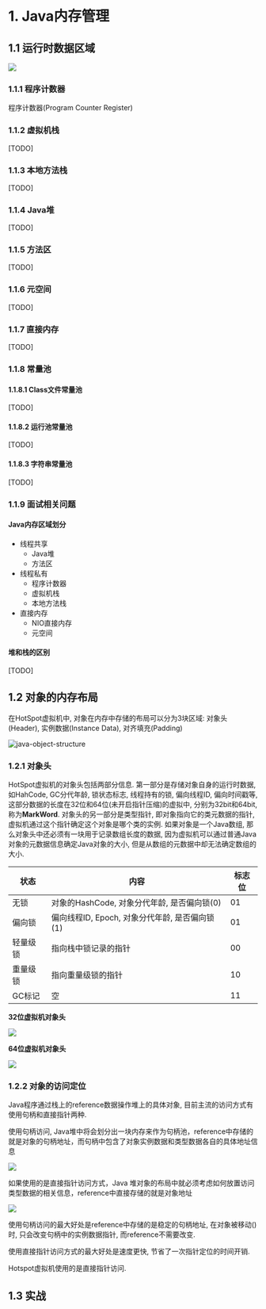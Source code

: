 # 1. Java内存管理

## 1.1 运行时数据区域

![](../../images/memory-area.jpg)

### 1.1.1 程序计数器

程序计数器(Program Counter Register)

### 1.1.2 虚拟机栈

[TODO]

### 1.1.3 本地方法栈

[TODO]

### 1.1.4  Java堆

[TODO]

### 1.1.5 方法区

[TODO]

### 1.1.6 元空间

[TODO]

### 1.1.7 直接内存

[TODO]

### 1.1.8 常量池

#### 1.1.8.1 Class文件常量池

[TODO]

#### 1.1.8.2 运行池常量池

[TODO]

#### 1.1.8.3 字符串常量池

[TODO]

### 1.1.9 面试相关问题

#### Java内存区域划分

* 线程共享
  * Java堆
  * 方法区
* 线程私有
  * 程序计数器
  * 虚拟机栈
  * 本地方法栈
* 直接内存
  * NIO直接内存
  * 元空间

#### 堆和栈的区别

[TODO]

## 1.2 对象的内存布局

在HotSpot虚拟机中, 对象在内存中存储的布局可以分为3块区域: 对象头(Header), 实例数据(Instance Data), 对齐填充(Padding)

![java-object-structure](../../images/java-object-structure.jpg)

### 1.2.1 对象头

HotSpot虚拟机的对象头包括两部分信息. 第一部分是存储对象自身的运行时数据, 如HahCode, GC分代年龄, 锁状态标志, 线程持有的锁, 偏向线程ID, 偏向时间戳等, 这部分数据的长度在32位和64位(未开启指针压缩)的虚拟中, 分别为32bit和64bit, 称为**MarkWord**. 对象头的另一部分是类型指针, 即对象指向它的类元数据的指针, 虚拟机通过这个指针确定这个对象是哪个类的实例. 如果对象是一个Java数组, 那么对象头中还必须有一块用于记录数组长度的数据, 因为虚拟机可以通过普通Java对象的元数据信息确定Java对象的大小, 但是从数组的元数据中却无法确定数组的大小.



| 状态     | 内容                                           | 标志位 |
| -------- | ---------------------------------------------- | ------ |
| 无锁     | 对象的HashCode, 对象分代年龄, 是否偏向锁(0)    | 01     |
| 偏向锁   | 偏向线程ID, Epoch, 对象分代年龄, 是否偏向锁(1) | 01     |
| 轻量级锁 | 指向栈中锁记录的指针                           | 00     |
| 重量级锁 | 指向重量级锁的指针                             | 10     |
| GC标记   | 空                                             | 11     |

**32位虚拟机对象头**

![](../../images/java-object-header32.jpg)

**64位虚拟机对象头**

![](../../images/java-object-header64.jpg)

### 1.2.2 对象的访问定位

Java程序通过栈上的reference数据操作堆上的具体对象, 目前主流的访问方式有使用句柄和直接指针两种.

使用句柄访问, Java堆中将会划分出一块内存来作为句柄池，reference中存储的就是对象的句柄地址，而句柄中包含了对象实例数据和类型数据各自的具体地址信息

![](../../images/java-object-reference-handle.jpg)

如果使用的是直接指针访问方式，Java 堆对象的布局中就必须考虑如何放置访问类型数据的相关信息，reference中直接存储的就是对象地址

![](../../images/java-object-reference-direct.jpg)

使用句柄访问的最大好处是reference中存储的是稳定的句柄地址, 在对象被移动()时, 只会改变句柄中的实例数据指针, 而reference不需要改变.

使用直接指针访问方式的最大好处是速度更快, 节省了一次指针定位的时间开销.

Hotspot虚拟机使用的是直接指针访问.

## 1.3 实战



